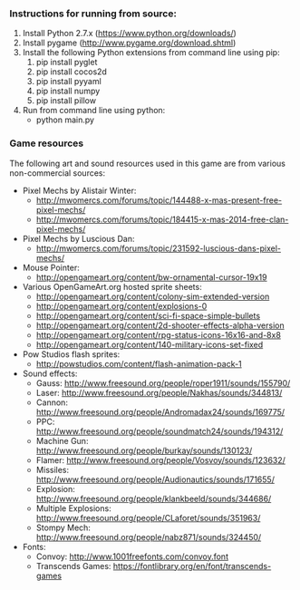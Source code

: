 ### Instructions for running from source:

1. Install Python 2.7.x (https://www.python.org/downloads/)
2. Install pygame (http://www.pygame.org/download.shtml)
2. Install the following Python extensions from command line using pip:
    1. pip install pyglet
    2. pip install cocos2d
    3. pip install pyyaml
    4. pip install numpy
    5. pip install pillow
3. Run from command line using python:
    * python main.py


### Game resources

The following art and sound resources used in this game are from various non-commercial sources:

* Pixel Mechs by Alistair Winter:
    * http://mwomercs.com/forums/topic/144488-x-mas-present-free-pixel-mechs/
    * http://mwomercs.com/forums/topic/184415-x-mas-2014-free-clan-pixel-mechs/
* Pixel Mechs by Luscious Dan:
    * http://mwomercs.com/forums/topic/231592-luscious-dans-pixel-mechs/
* Mouse Pointer:
    * http://opengameart.org/content/bw-ornamental-cursor-19x19
* Various OpenGameArt.org hosted sprite sheets:
    * http://opengameart.org/content/colony-sim-extended-version
    * http://opengameart.org/content/explosions-0
    * http://opengameart.org/content/sci-fi-space-simple-bullets
    * http://opengameart.org/content/2d-shooter-effects-alpha-version
    * http://opengameart.org/content/rpg-status-icons-16x16-and-8x8
    * http://opengameart.org/content/140-military-icons-set-fixed
* Pow Studios flash sprites:
    * http://powstudios.com/content/flash-animation-pack-1
* Sound effects:
    * Gauss: http://www.freesound.org/people/roper1911/sounds/155790/
    * Laser: http://www.freesound.org/people/Nakhas/sounds/344813/
    * Cannon: http://www.freesound.org/people/Andromadax24/sounds/169775/
    * PPC: http://www.freesound.org/people/soundmatch24/sounds/194312/
    * Machine Gun: http://www.freesound.org/people/burkay/sounds/130123/
    * Flamer: http://www.freesound.org/people/Vosvoy/sounds/123632/
    * Missiles: http://www.freesound.org/people/Audionautics/sounds/171655/
    * Explosion: http://www.freesound.org/people/klankbeeld/sounds/344686/
    * Multiple Explosions: http://www.freesound.org/people/CLaforet/sounds/351963/
    * Stompy Mech: http://www.freesound.org/people/nabz871/sounds/324450/
* Fonts:
    * Convoy: http://www.1001freefonts.com/convoy.font
    * Transcends Games: https://fontlibrary.org/en/font/transcends-games
